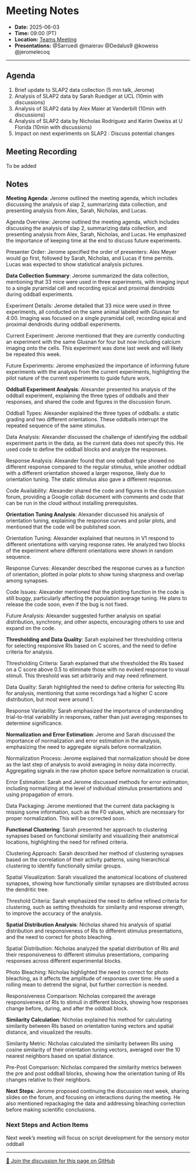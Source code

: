 # Meeting Notes
- **Date:** 2025-06-03
- **Time:** 09:00 (PT)
- **Location:** [Teams Meeting](https://teams.microsoft.com/l/meetup-join/19%3ameeting_Y2Q3MDViNGMtOTIwMC00ZjMzLTk3MjMtYWU3MDhiMzZjYmM1%40thread.v2/0?context=%7b%22Tid%22%3a%2232669cd6-737f-4b39-8bdd-d6951120d3fc%22%2c%22Oid%22%3a%229396d18b-b5cf-4bed-98a0-1cfb7dc82663%22%7d)
- **Presentations:** @Sarruedi @maierav @Dedalus9 @koweiss @jeromelecoq
  
---

## Agenda

1. Brief update to SLAP2 data collection (5 min talk, Jerome)
2. Analysis of SLAP2 data by Sarah Ruediger at UCL (10min with discussions)
3. Analysis of SLAP2 data by Alex Maier at Vanderbilt (10min with discussions)
4. Analysis of SLAP2 data by Nicholas Rodriguez and Karim Oweiss at U Florida (10min with discussions)
5. Impact on next experiments on SLAP2 : Discuss potential changes
   
## Meeting Recording

To be added 

## Notes

**Meeting Agenda**: 
Jerome outlined the meeting agenda, which includes discussing the analysis of slap 2, summarizing data collection, and presenting analysis from Alex, Sarah, Nicholas, and Lucas.

Agenda Overview: Jerome outlined the meeting agenda, which includes discussing the analysis of slap 2, summarizing data collection, and presenting analysis from Alex, Sarah, Nicholas, and Lucas. He emphasized the importance of keeping time at the end to discuss future experiments.

Presenter Order: Jerome specified the order of presenters: Alex Meyer would go first, followed by Sarah, Nicholas, and Lucas if time permits. Lucas was expected to show statistical analysis pictures.


**Data Collection Summary**: 
Jerome summarized the data collection, mentioning that 33 mice were used in three experiments, with imaging input to a single pyramidal cell and recording epical and proximal dendroids during oddball experiments.

Experiment Details: Jerome detailed that 33 mice were used in three experiments, all conducted on the same animal labeled with Glusnan for 4:00. Imaging was focused on a single pyramidal cell, recording epical and proximal dendroids during oddball experiments.

Current Experiment: Jerome mentioned that they are currently conducting an experiment with the same Glusnan for four but now including calcium imaging onto the cells. This experiment was done last week and will likely be repeated this week.
	
Future Experiments: Jerome emphasized the importance of informing future experiments with the analysis from the current experiments, highlighting the pilot nature of the current experiments to guide future work.


**Oddball Experiment Analysis**: 
Alexander presented his analysis of the oddball experiment, explaining the three types of oddballs and their responses, and shared the code and figures in the discussion forum.
	 
Oddball Types: Alexander explained the three types of oddballs: a static grading and two different orientations. These oddballs interrupt the repeated sequence of the same stimulus.

Data Analysis: Alexander discussed the challenge of identifying the oddball experiment parts in the data, as the current data does not specify this. He used code to define the oddball blocks and analyze the responses.

Response Analysis: Alexander found that one oddball type showed no different response compared to the regular stimulus, while another oddball with a different orientation showed a larger response, likely due to orientation tuning. The static stimulus also gave a different response.

Code Availability: Alexander shared the code and figures in the discussion forum, providing a Google collab document with comments and code that can be run in the cloud without installing prerequisites.


**Orientation Tuning Analysis**: 
Alexander discussed his analysis of orientation tuning, explaining the response curves and polar plots, and mentioned that the code will be published soon.
	
 Orientation Tuning: Alexander explained that neurons in V1 respond to different orientations with varying response rates. He analyzed two blocks of the experiment where different orientations were shown in random sequence.
	
 Response Curves: Alexander described the response curves as a function of orientation, plotted in polar plots to show tuning sharpness and overlap among synapses.
 
 Code Issues: Alexander mentioned that the plotting function in the code is still buggy, particularly affecting the population average tuning. He plans to release the code soon, even if the bug is not fixed.

Future Analysis: Alexander suggested further analysis on spatial distribution, synchrony, and other aspects, encouraging others to use and expand on the code.


**Thresholding and Data Quality**: 
Sarah explained her thresholding criteria for selecting responsive RIs based on C scores, and the need to define criteria for analysis.
	
 Thresholding Criteria: Sarah explained that she thresholded the RIs based on a C score above 0.5 to eliminate those with no evoked response to visual stimuli. This threshold was set arbitrarily and may need refinement.
	
 Data Quality: Sarah highlighted the need to define criteria for selecting RIs for analysis, mentioning that some recordings had a higher C score distribution, but most were around 1.

Response Variability: Sarah emphasized the importance of understanding trial-to-trial variability in responses, rather than just averaging responses to determine significance.


**Normalization and Error Estimation**: 
Jerome and Sarah discussed the importance of normalization and error estimation in the analysis, emphasizing the need to aggregate signals before normalization.

Normalization Process: Jerome explained that normalization should be done as the last step of analysis to avoid averaging in noisy data incorrectly. Aggregating signals in the raw photon space before normalization is crucial.

Error Estimation: Sarah and Jerome discussed methods for error estimation, including normalizing at the level of individual stimulus presentations and using propagation of errors.

Data Packaging: Jerome mentioned that the current data packaging is missing some information, such as the F0 values, which are necessary for proper normalization. This will be corrected soon.


**Functional Clustering**: 
Sarah presented her approach to clustering synapses based on functional similarity and visualizing their anatomical locations, highlighting the need for refined criteria.
	
 Clustering Approach: Sarah described her method of clustering synapses based on the correlation of their activity patterns, using hierarchical clustering to identify functionally similar groups.
 
 Spatial Visualization: Sarah visualized the anatomical locations of clustered synapses, showing how functionally similar synapses are distributed across the dendritic tree.
	
 Threshold Criteria: Sarah emphasized the need to define refined criteria for clustering, such as setting thresholds for similarity and response strength, to improve the accuracy of the analysis.


**Spatial Distribution Analysis**: 
Nicholas shared his analysis of spatial distribution and responsiveness of RIs to different stimulus presentations, and the need to correct for photo bleaching.

Spatial Distribution: Nicholas analyzed the spatial distribution of RIs and their responsiveness to different stimulus presentations, comparing responses across different experimental blocks.

Photo Bleaching: Nicholas highlighted the need to correct for photo bleaching, as it affects the amplitude of responses over time. He used a rolling mean to detrend the signal, but further correction is needed.

Responsiveness Comparison: Nicholas compared the average responsiveness of RIs to stimuli in different blocks, showing how responses change before, during, and after the oddball block.


**Similarity Calculation**: 
Nicholas explained his method for calculating similarity between RIs based on orientation tuning vectors and spatial distance, and visualized the results.
	
 Similarity Metric: Nicholas calculated the similarity between RIs using cosine similarity of their orientation tuning vectors, averaged over the 10 nearest neighbors based on spatial distance.
	
 Pre-Post Comparison: Nicholas compared the similarity metrics between the pre and post oddball blocks, showing how the orientation tuning of RIs changes relative to their neighbors.


**Next Steps**: 
Jerome proposed continuing the discussion next week, sharing slides on the forum, and focusing on interactions during the meeting. He also mentioned repackaging the data and addressing bleaching correction before making scientific conclusions.


### Next Steps and Action Items

Next week’s meeting will focus on script development for the sensory motor oddball

<!-- DISCUSSION_LINK_START -->
<div class="discussion-link">
    <hr>
    <p>
        <a href="https://github.com/AllenNeuralDynamics/openscope-community-predictive-processing/discussions/89" target="_blank">
            💬 Join the discussion for this page on GitHub
        </a>
    </p>
</div>
<!-- DISCUSSION_LINK_END -->
